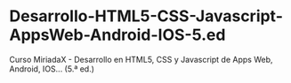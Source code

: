 # Desarrollo-HTML5-CSS-Javascript-AppsWeb-Android-IOS-5.ed
Curso MiriadaX - Desarrollo en HTML5, CSS y Javascript de Apps Web, Android, IOS... (5.ª ed.)
